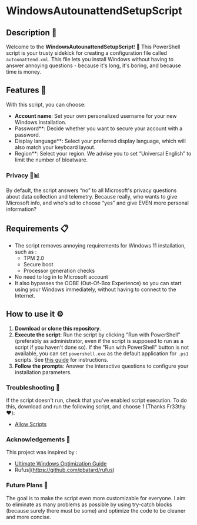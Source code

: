 # WindowsAutounattendSetupScript

## Description 📝

Welcome to the **WindowsAutounattendSetupScript**! 🎉 This PowerShell script is your trusty sidekick for creating a configuration file called `autounattend.xml`. This file lets you install Windows without having to answer annoying questions - because it's long, it's boring, and because time is money.

## Features 🌟

With this script, you can choose:
- **Account name**: Set your own personalized username for your new Windows installation.
- Password**: Decide whether you want to secure your account with a password.
- Display language**: Select your preferred display language, which will also match your keyboard layout.
- Region**: Select your region. We advise you to set “Universal English” to limit the number of bloatware.

### Privacy 🚫📊
By default, the script answers “no” to all Microsoft's privacy questions about data collection and telemetry. Because really, who wants to give Microsoft info, and who's s*d* to choose “yes” and give EVEN more personal information? 

## Requirements 📋

- The script removes annoying requirements for Windows 11 installation, such as :
  - TPM 2.0
  - Secure boot
  - Processor generation checks
- No need to log in to Microsoft account
- It also bypasses the OOBE (Out-Of-Box Experience) so you can start using your Windows immediately, without having to connect to the Internet. 

## How to use it ⚙️

1. **Download or clone this repository**.
2. **Execute the script**: Run the script by clicking "Run with PowerShell" (preferably as administrator, even if the script is supposed to run as a script if you haven't done so). If the "Run with PowerShell" button is not available, you can set `powershell.exe` as the default application for `.ps1` scripts. See [this guide](https://www.top-password.com/blog/set-ps1-script-to-open-with-powershell-by-default/#:~:text=Check%20the%20box%20labeled%20%E2%80%9CAlways,select%20the%20powershell.exe%20file.) for instructions.
3. **Follow the prompts**: Answer the interactive questions to configure your installation parameters.

### Troubleshooting 🔧
If the script doesn't run, check that you've enabled script execution. To do this, download and run the following script, and choose 1 (Thanks Fr33thy ❤️):
- [Allow Scripts](https://github.com/FR33THYFR33THY/Ultimate-Windows-Optimization-Guide/blob/main/Allow%20Scripts.cmd)

### Acknowledgements 🙏
This project was inspired by :
- [Ultimate Windows Optimization Guide](https://github.com/fr33thytweaks/Ultimate-Windows-Optimization-Guide/blob/main/2%20Refresh/4%20Autounattend.ps1)
- Rufus](https://github.com/pbatard/rufus)

### Future Plans 🚀
The goal is to make the script even more customizable for everyone. I aim to eliminate as many problems as possible by using try-catch blocks (because surely there must be some) and optimize the code to be cleaner and more concise.
